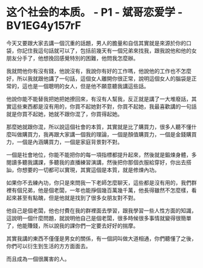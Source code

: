 # 这个社会的本质。 - P1 - 斌哥恋爱学 - BV1EG4y157rF

今天又要跟大家去講一個沉重的話題，男人的膽量和自信其實就是來源於你的口袋，你記住我這句話就可以了，包括前幾天有一個兄弟來找我，跟我說他和他的女朋友分手了，他想挽回感覺特別的困難，他問我怎麼辦。

我就問他你有沒有錢，他說沒有，我說你有好的工作嗎，他說他的工作也不怎麼好，所以我就跟他講了一句話，這個女人離開你很正常，說明這個女人的腦袋是正常的，這也是一個聰明的女人，但是他不願意聽我講這些話。

他說你能不能替我把她把她撩回來，有沒有人幫我，反正就是講了一大堆廢話，其實這些東西都是沒有用的，你買不起她對不對，你買不起她，我最喜歡講的一句話就是你買不起她，她就不跟你混了，你買得起她。

那麼她就跟你混，所以說這個社會的本質，其實就是比了購買力，很多人聽不懂什麼叫做購買力，我再跟大家講一個我的理論，一個是顏值購買力，一個是金錢購買力，一個是內涵購買力，一個是家庭背景對不對。

一個是社會地位，你能不能把你的每一項指標都提升起來，然後就是鍛煉身體，多閱讀多聽我講課，多聽我的直播練習演講，然後把你那個衣服給穿好，你出去搭訕，你想要的一切都可以實現，其實這個是本質，就是修煉內功。

如果你不去練內功，你只是來問我一下老師怎麼聊天，這些都是沒有用的，我們群裡有個兄弟，他是個老闆，一年也能掙個幾百萬幾千萬，他長得雖然不怎麼樣，看起來甚至有點醜，但是他就是找到了很多女朋友對不對。

他自己是個老闆，他也付費在我的群裡面去學習，跟我學習一些人性方面的知識，這說明一個什麼問題，就說明他自己是個老闆，很多時候很多事情就變得很簡單了，他能賺錢，所以說我的課你們一定要去好好的揣摩。

其實我講的東西不僅僅是男女的關係，有一個詞叫做大道相通，你們聽懂了之後，你們可以衍生到生活的方方面面去。

而且成為一個很厲害的人。